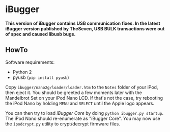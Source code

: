 # iBugger

**This version of iBugger contains USB communication fixes. In the latest iBugger version published by TheSeven, USB BULK transactions were out of spec and caused libusb bugs.**

## HowTo

Software requirements:

 * Python 2 
 * pyusb (`pip install pyusb`)

Copy `ibugger/nano2g/loader/loader.htm` to the `Notes` folder of your iPod, then eject it. You should be greeted a few moments later with the Mandelbrot Set on your iPod Nano LCD. If that's not the case, try rebooting the iPod Nano by holding `MENU` and `SELECT` until the Apple logo appears.

You can then try to load *iBugger Core* by doing `python ibugger.py startup`. The iPod Nano should re-enumerate as "iBugger Core". You may now use the `ipodcrypt.py` utility to crypt/decrypt firmware files.
